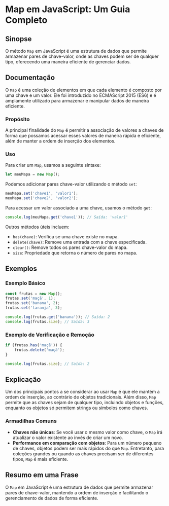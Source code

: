 <!--
Meta Description: # Map em JavaScript: Um Guia Completo ## Sinopse O método `Map` em JavaScript é uma estrutura de dados que permite armazenar pares de chave-valor, ond...
Meta Keywords: map, chave, uma, frutas, javascript
-->

# Map em JavaScript: Um Guia Completo

## Sinopse
O método `Map` em JavaScript é uma estrutura de dados que permite armazenar pares de chave-valor, onde as chaves podem ser de qualquer tipo, oferecendo uma maneira eficiente de gerenciar dados.

## Documentação
O `Map` é uma coleção de elementos em que cada elemento é composto por uma chave e um valor. Ele foi introduzido no ECMAScript 2015 (ES6) e é amplamente utilizado para armazenar e manipular dados de maneira eficiente.

### Propósito
A principal finalidade do `Map` é permitir a associação de valores a chaves de forma que possamos acessar esses valores de maneira rápida e eficiente, além de manter a ordem de inserção dos elementos.

### Uso
Para criar um `Map`, usamos a seguinte sintaxe:

```javascript
let meuMapa = new Map();
```

Podemos adicionar pares chave-valor utilizando o método `set`:

```javascript
meuMapa.set('chave1', 'valor1');
meuMapa.set('chave2', 'valor2');
```

Para acessar um valor associado a uma chave, usamos o método `get`:

```javascript
console.log(meuMapa.get('chave1')); // Saída: 'valor1'
```

Outros métodos úteis incluem:
- `has(chave)`: Verifica se uma chave existe no mapa.
- `delete(chave)`: Remove uma entrada com a chave especificada.
- `clear()`: Remove todos os pares chave-valor do mapa.
- `size`: Propriedade que retorna o número de pares no mapa.

## Exemplos

### Exemplo Básico
```javascript
const frutas = new Map();
frutas.set('maçã', 1);
frutas.set('banana', 2);
frutas.set('laranja', 3);

console.log(frutas.get('banana')); // Saída: 2
console.log(frutas.size); // Saída: 3
```

### Exemplo de Verificação e Remoção
```javascript
if (frutas.has('maçã')) {
    frutas.delete('maçã');
}

console.log(frutas.size); // Saída: 2
```

## Explicação
Um dos principais pontos a se considerar ao usar `Map` é que ele mantém a ordem de inserção, ao contrário de objetos tradicionais. Além disso, `Map` permite que as chaves sejam de qualquer tipo, incluindo objetos e funções, enquanto os objetos só permitem strings ou símbolos como chaves.

### Armadilhas Comuns
- **Chaves não únicas**: Se você usar o mesmo valor como chave, o `Map` irá atualizar o valor existente ao invés de criar um novo.
- **Performance em comparação com objetos**: Para um número pequeno de chaves, objetos podem ser mais rápidos do que `Map`. Entretanto, para coleções grandes ou quando as chaves precisam ser de diferentes tipos, `Map` é mais eficiente.

## Resumo em uma Frase
O `Map` em JavaScript é uma estrutura de dados que permite armazenar pares de chave-valor, mantendo a ordem de inserção e facilitando o gerenciamento de dados de forma eficiente.